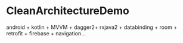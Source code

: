 # CleanArchitectureDemo

android + kotlin + MVVM + dagger2+ rxjava2 + databinding + room + retrofit + firebase + navigation...
